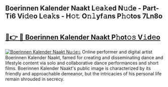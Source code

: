 ## Boerinnen Kalender Naakt L𝚎a𝚔ed N𝚞𝚍e - Part-Ti6 Vi𝚍𝚎o L𝚎a𝚔s - H𝚘𝚝 O𝚗𝚕yf𝚊ns P𝚑𝚘tos 7Ln8o

# <h2><a href="http://kfdfpom.oniu.top/?m=Boerinnen+Kalender+Naakt">🔗👉 🔴 Boerinnen Kalender Naakt P𝚑ot𝚘𝚜 V𝚒d𝚎o</a></h2>

[![Boerinnen Kalender Naakt Nu𝚍e𝚜](https://i.imgur.com/0qMVB7G.gif)](http://kfdfpom.oniu.top/?m=Boerinnen+Kalender+Naakt)
Online performer and digital artist Boerinnen Kalender Naakt, famed for creating and disseminating dance and lifestyle content via solo and collaborative dance performances and short films. Boerinnen Kalender Naakt's public image is characterized by its friendly and approachable demeanor, but the intricacies of his personal life remain shrouded in secrecy.  

